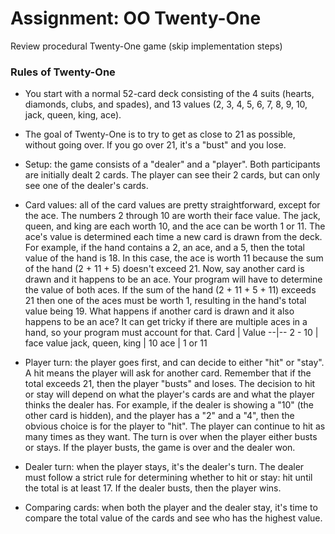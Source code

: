 # Assignment: OO Twenty-One

Review procedural Twenty-One game (skip implementation steps)

### Rules of Twenty-One

- You start with a normal 52-card deck consisting of the 4 suits
  (hearts, diamonds, clubs, and spades), and 13 values (2, 3, 4, 5,
  6, 7, 8, 9, 10, jack, queen, king, ace).

- The goal of Twenty-One is to try to get as close to 21 as possible,
  without going over. If you go over 21, it's a "bust" and you lose.

- Setup: the game consists of a "dealer" and a "player". Both
  participants are initially dealt 2 cards. The player can see their
  2 cards, but can only see one of the dealer's cards.

- Card values: all of the card values are pretty straightforward,
  except for the ace. The numbers 2 through 10 are worth their face
  value. The jack, queen, and king are each worth 10, and the ace can
  be worth 1 or 11. The ace's value is determined each time a new card
  is drawn from the deck. For example, if the hand contains a 2, an
  ace, and a 5, then the total value of the hand is 18. In this case,
  the ace is worth 11 because the sum of the hand (2 + 11 + 5) doesn't
  exceed 21. Now, say another card is drawn and it happens to be an
  ace. Your program will have to determine the value of both aces.
  If the sum of the hand (2 + 11 + 5 + 11) exceeds 21 then one of the
  aces must be worth 1, resulting in the hand's total value being 19.
  What happens if another card is drawn and it also happens to be an
  ace? It can get tricky if there are multiple aces in a hand, so your
  program must account for that.
    Card |	Value
       --|--
    2 - 10 	| face value
    jack, queen, king |	10
    ace |	1 or 11

- Player turn: the player goes first, and can decide to either "hit"
  or "stay". A hit means the player will ask for another card.
  Remember that if the total exceeds 21, then the player "busts" and
  loses. The decision to hit or stay will depend on what the player's
  cards are and what the player thinks the dealer has. For example,
  if the dealer is showing a "10" (the other card is hidden), and the
  player has a "2" and a "4", then the obvious choice is for the
  player to "hit". The player can continue to hit as many times as
  they want. The turn is over when the player either busts or stays.
  If the player busts, the game is over and the dealer won.

- Dealer turn: when the player stays, it's the dealer's turn. The
  dealer must follow a strict rule for determining whether to hit or
  stay: hit until the total is at least 17. If the dealer busts, then
  the player wins.

- Comparing cards: when both the player and the dealer stay, it's
  time to compare the total value of the cards and see who has the
  highest value.

